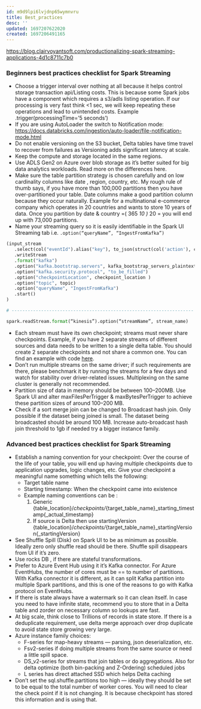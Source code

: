 ```yaml
---
id: m9d9lpi6lvjdnp65wymnvru
title: Best_practices
desc: ''
updated: 1697207622020
created: 1697206491165
---
```


https://blog.clairvoyantsoft.com/productionalizing-spark-streaming-applications-4d1c8711c7b0

### Beginners best practices checklist for Spark Streaming

- Choose a trigger interval over nothing at all because it helps control storage transaction api/Listing costs. This is because some Spark jobs have a component which requires a s3/adls listing operation. If our processing is very fast think <1 sec, we will keep repeating these operations and lead to unintended costs. Example .trigger(processingTime=’5 seconds’)
- If you are using AutoLoader the switch to Notification mode:
   <https://docs.databricks.com/ingestion/auto-loader/file-notification-mode.html>
- Do not enable versioning on the S3 bucket, Delta tables have time travel to recover from failures as Versioning adds significant latency at scale.
- Keep the compute and storage located in the same regions.
- Use ADLS Gen2 on Azure over blob storage as it’s better suited for big data analytics workloads. Read more on the differences here.
- Make sure the table partition strategy is chosen carefully and on low cardinality columns like date , region, country, etc. My rough rule of thumb says, if you have more than 100,000 partitions then you have over-partitioned your table. Date columns make a good partition column because they occur naturally. Example for a multinational e-commerce company which operates in 20 countries and wants to store 10 years of data. Once you partition by date & country =( 365 *10 )* 20 = you will end up with 73,000 partitions.
- Name your streaming query so it is easily identifiable in the Spark UI Streaming tab i.e. `.option(“queryName”, “IngestFromKafka”)`

``` py
(input_stream
   .select(col("eventId").alias("key"), to_json(struct(col('action'), col('time'), col('processingTime'))).alias("value"))
   .writeStream
   .format("kafka")
   .option("kafka.bootstrap.servers", kafka_bootstrap_servers_plaintext )
   .option("kafka.security.protocol", "to_be_filled")
   .option("checkpointLocation", checkpoint_location )
   .option("topic", topic)
   .option("queryName", "IngestFromKafka")
   .start()
)

# --------------------------------------------------------------------

spark.readStream.format(“kinesis”).option(“streamName”, stream_name)
```

- Each stream must have its own checkpoint; streams must never share checkpoints. Example, if you have 2 separate streams of different sources and data needs to be written to a single delta table. You should create 2 separate checkpoints and not share a common one. You can find an example with code [here](https://canadiandataguy.medium.com/merge-multiple-spark-streams-into-a-delta-table-44301fd549bd).
- Don’t run multiple streams on the same driver; if such requirements are there, please benchmark it by running the streams for a few days and watch for stability over driver-related issues. Multiplexing on the same cluster is generally not recommended.
- Partition size of data in memory should be between 100–200MB. Use Spark UI and alter maxFilesPerTrigger & maxBytesPerTrigger to achieve these partition sizes of around 100–200 MB.
- Check if a sort merge join can be changed to Broadcast hash join. Only possible if the dataset being joined is small. The dataset being broadcasted should be around 100 MB. Increase auto-broadcast hash join threshold to 1gb if needed try a bigger instance family.

### Advanced best practices checklist for Spark Streaming

- Establish a naming convention for your checkpoint: Over the course of the life of your table, you will end up having multiple checkpoints due to application upgrades, logic changes, etc. Give your checkpoint a meaningful name something which tells the following:
  - Target table name
  - Starting timestamp: When the checkpoint came into existence
  - Example naming conventions can be :
    1. Generic {table_location}/*checkpoints/*{target_table_name}_starting_timestamp{_actual_timestamp}
    2. If source is Delta then use startingVersion {table_location}/*checkpoints/*{target_table_name}_startingVersion{_startingVersion}
- See Shuffle Spill (Disk) on Spark UI to be as minimum as possible. Ideally zero only shuffle read should be there. Shuffle spill disappears from UI if it’s zero.
- Use rocks DB , if there are stateful transformations.
- Prefer to Azure Event Hub using it it’s Kafka connector. For Azure EventHubs, the number of cores must be == to number of partitions. With Kafka connector it is different, as it can split Kafka partition into multiple Spark partitions, and this is one of the reasons to go with Kafka protocol on EventHubs.
- If there is state always have a watermark so it can clean itself. In case you need to have infinite state, recommend you to store that in a Delta table and zorder on necessary column so lookups are fast.
- At big scale, think close to Trillions of records in state store. If there is a deduplicate requirement, use delta merge approach over drop duplicate to avoid state store growing very large.
- Azure instance family choices:
  - F-series for map-heavy streams — parsing, json deserialization, etc.
  - Fsv2-series if doing multiple streams from the same source or need a little spill space.
  - DS_v2-series for streams that join tables or do aggregations. Also for delta optimize (both bin-packing and Z-Ordering) scheduled jobs
  - L series has direct attached SSD which helps Delta caching
- Don’t set the sql.shuffle.partitions too high — ideally they should be set to be equal to the total number of worker cores. You will need to clear the check point if it is not changing. It is because checkpoint has stored this information and is using that.
